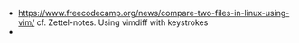 - https://www.freecodecamp.org/news/compare-two-files-in-linux-using-vim/ cf. Zettel-notes. Using vimdiff with keystrokes
- 